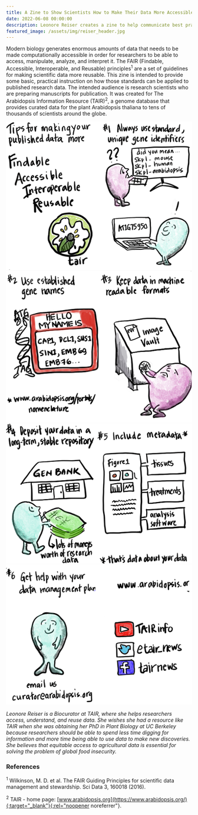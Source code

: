 ```yaml
---
title: A Zine to Show Scientists How to Make Their Data More Accessible
date: 2022-06-08 00:00:00
description: Leonore Reiser creates a zine to help communicate best practices of sharing plant DNA data. 
featured_image: /assets/img/reiser_header.jpg
---
```


Modern biology generates enormous amounts of data that needs to be made computationally accessible in order for researchers to be able to access, manipulate, analyze, and interpret it. The FAIR (Findable, Accessible, Interoperable, and Reusable) principles<sup>1</sup> are a set of guidelines for making scientific data more reusable. This zine is intended to provide some basic, practical instruction on how those standards can be applied to published research data. The intended audience is research scientists who are preparing manuscripts for publication. It was created for The Arabidopsis Information Resource (TAIR)<sup>2</sup>, a genome database that provides curated data for the plant Arabidopsis thaliana to tens of thousands of scientists around the globe.

<img src="../assets/img/posts/reiser_zine_1.png" class="img-fluid" alt="First page of zine is the title, Findable Accessible Interoperable Reusable, with a handdrawn logo of tair.  Second Page is titled with #1 Always use standard unique identifiers, with images of one pink cute monster confused in front of a computer with error message and another happy monster looking at computer with standardized identifier text. ">

<br>

<img src="../assets/img/posts/reiser_zine_2.png" class="img-fluid" alt="Third page of zine is titled with #2 Use established gene names. With a drawing of a name tag that says, Hello My Name is, then is proceeded with gene names. Fourth Page of Zine is titled with #3 Keep data in machine readable formats. With a sad pink cute monster trying to open a literal vault with the wording, image vault on it. ">

<br>

<img src="../assets/img/posts/reiser_zine_3.png" class="img-fluid" alt="Fifth page of zine is titled with #4 Deposit your data in a long-term, stable repository. There is a drawing of a cute happy blue monster depositing money into (gen) bank holding lots of moneys worth of research data.Sixth Page of zine is titled with #5 Include metadata. With a drawing of data and the words, that’s data about your data.">

<br>

<img src="../assets/img/posts/reiser_zine_4.png" class="img-fluid" alt="Seventh page of zine is titled with #6 Get help with your data management plan. Email curator@arabidopsis.orgEight Page of zine has the social media links including  website www.arabidopsis.org , youtube is TAIRinfo, twitter is etair_news, and facebook is tairnews.">
<br>

*Leonore Reiser is a Biocurator at TAIR, where she helps researchers access, understand, and reuse data. She wishes she had a resource like TAIR when she was obtaining her PhD in Plant Biology at UC Berkeley because researchers should be able to spend less time digging for information and more time being able to use data to make new discoveries. She believes that equitable access to agricultural data is essential for solving the problem of global food insecurity.*

### References

<sup>1</sup> Wilkinson, M. D. et al. The FAIR Guiding Principles for scientific data management and stewardship. Sci Data 3, 160018 (2016). 

<sup>2</sup> TAIR - home page: [www.arabidopsis.org](https://www.arabidopsis.org/){:target="_blank"}{:rel="noopener noreferrer"}.